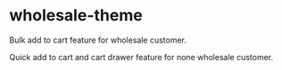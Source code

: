 # wholesale-theme

Bulk add to cart feature for wholesale customer.

Quick add to cart and cart drawer feature for none wholesale customer.
